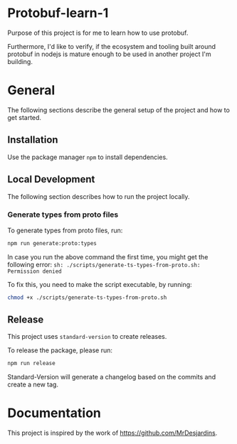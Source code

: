 # Protobuf-learn-1

Purpose of this project is for me to learn how to use protobuf.

Furthermore, I'd like to verify, if the ecosystem and tooling built around
protobuf in nodejs is mature enough to be used in another project I'm building.

# General

The following sections describe the general setup of the project and how to get started.

## Installation

Use the package manager `npm` to install dependencies.

## Local Development

The following section describes how to run the project locally.

### Generate types from proto files

To generate types from proto files, run:

```bash
npm run generate:proto:types
```

In case you run the above command the first time, you might get the following error:
`sh: ./scripts/generate-ts-types-from-proto.sh: Permission denied`

To fix this, you need to make the script executable, by running:
```bash
chmod +x ./scripts/generate-ts-types-from-proto.sh
```

## Release

This project uses `standard-version` to create releases.

To release the package, please run:

```bash
npm run release
```

Standard-Version will generate a changelog based on the commits and create a new tag.

# Documentation

This project is inspired by the work of https://github.com/MrDesjardins.
